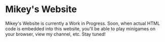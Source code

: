 # Mikey's Website
Mikey's Website is currently a Work in Progress. Soon, when actual HTML code is embedded into this website, you'll be able to play minigames on your browser, view my channel, etc. Stay tuned!

